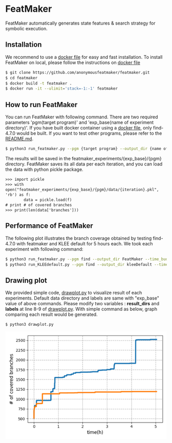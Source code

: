 # FeatMaker

FeatMaker automatically generates state features & search strategy for symbolic execution.

## Installation
We recommend to use a [docker file](Dockerfile) for easy and fast installation. To install FeatMaker on local, please follow the instructions on [docker file](Dockerfile)
```bash
$ git clone https://github.com/anonymousfeatmaker/featmaker.git
$ cd featmaker
$ docker build -t featmaker .
$ docker run -it --ulimit='stack=-1:-1' featmaker
```

## How to run FeatMaker
You can run FeatMaker with following command. There are two required parameters 'pgm(target program)' and 'exp_base(name of experiment directory)'. If you have built docker container using a [docker file](Dockerfile), only find-4.7.0 would be built. If you want to test other programs, please refer to the [README.md](benchmarks/README.md). 
```bash
$ python3 run_featmaker.py --pgm {target program} --output_dir {name of output directory}
```
The results will be saved in the featmaker_experiments/{exp_base}/{pgm} directory. FeatMaker saves its all data per each iteration, and you can load the data with python pickle package. 
```
>>> import pickle
>>> with open("featmaker_experiments/{exp_base}/{pgm}/data/{iteration}.pkl", 'rb') as f:
        data = pickle.load(f)
# print # of covered branches
>>> print(len(data['branches']))
```

## Performance of FeatMaker
The following plot illustrates the branch coverage obtained by testing find-4.7.0 with featmaker and KLEE default for 5 hours each. We took each experiment with following command:
```bash
$ python3 run_featmaker.py --pgm find --output_dir FeatMaker --time_budget 18000
$ python3 run_KLEEdefault.py --pgm find --output_dir kleeDefault --time_budget 18000
```

## Drawing plot
We provided simple code, [drawplot.py](drawplot.py) to visualize result of each experiments. Default data directory and labels are same with "exp_base" value of above commands. Please modify two variables : **result_dirs** and **labels** at line 8-9 of [drawplot.py](drawplot.py). With simple command as below, graph comparing each result would be generated.
```bash
$ python3 drawplot.py
```
![find-coverage-comparison](./coverage.png)
